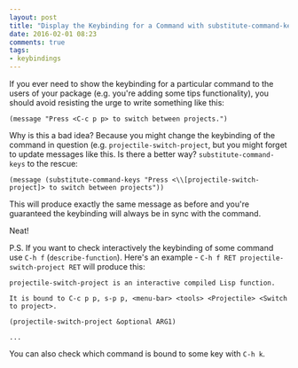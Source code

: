 ```yaml
---
layout: post
title: "Display the Keybinding for a Command with substitute-command-keys"
date: 2016-02-01 08:23
comments: true
tags:
- keybindings
---
```


If you ever need to show the keybinding for a particular command to
the users of your package (e.g. you're adding some tips
functionality), you should avoid resisting the urge to write something like
this:

``` elisp
(message "Press <C-c p p> to switch between projects.")
```

Why is this a bad idea? Because you might change the keybinding of the
command in question (e.g. `projectile-switch-project`, but you might
forget to update messages like this. Is there a better way?
`substitute-command-keys` to the rescue:

``` elisp
(message (substitute-command-keys "Press <\\[projectile-switch-project]> to switch between projects"))
```

This will produce exactly the same message as before and you're
guaranteed the keybinding will always be in sync with the command.

Neat!

P.S. If you want to check interactively the keybinding of some command use `C-h f` (`describe-function`). Here's
an example - `C-h f RET projectile-switch-project RET` will produce this:

```
projectile-switch-project is an interactive compiled Lisp function.

It is bound to C-c p p, s-p p, <menu-bar> <tools> <Projectile> <Switch
to project>.

(projectile-switch-project &optional ARG1)

...
```

You can also check which command is bound to some key with `C-h k`.
